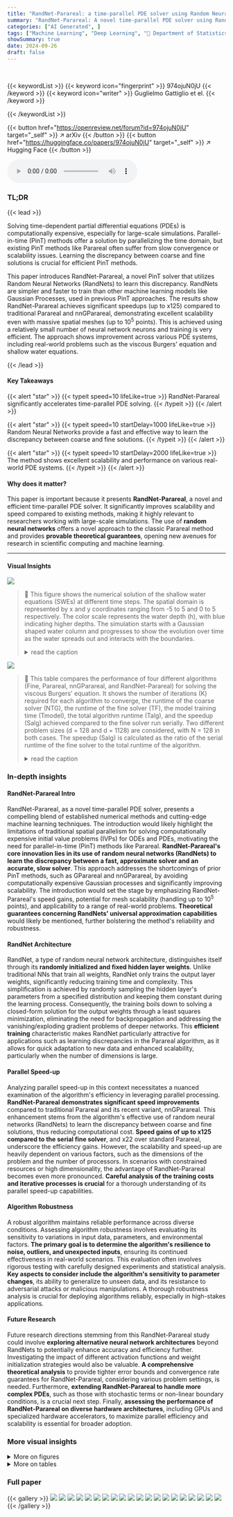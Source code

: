 ```yaml
---
title: "RandNet-Parareal: a time-parallel PDE solver using Random Neural Networks"
summary: "RandNet-Parareal: A novel time-parallel PDE solver using Random Neural Networks achieves speed gains up to x125, dramatically improving scalability for large-scale simulations."
categories: ["AI Generated", ]
tags: ["Machine Learning", "Deep Learning", "🏢 Department of Statistics, University of Warwick",]
showSummary: true
date: 2024-09-26
draft: false
---
```


<br>

{{< keywordList >}}
{{< keyword icon="fingerprint" >}} 974ojuN0jU {{< /keyword >}}
{{< keyword icon="writer" >}} Guglielmo Gattiglio et el. {{< /keyword >}}
 
{{< /keywordList >}}

{{< button href="https://openreview.net/forum?id=974ojuN0jU" target="_self" >}}
↗ arXiv
{{< /button >}}
{{< button href="https://huggingface.co/papers/974ojuN0jU" target="_self" >}}
↗ Hugging Face
{{< /button >}}



<audio controls>
    <source src="https://ai-paper-reviewer.com/974ojuN0jU/podcast.wav" type="audio/wav">
    Your browser does not support the audio element.
</audio>


### TL;DR


{{< lead >}}

Solving time-dependent partial differential equations (PDEs) is computationally expensive, especially for large-scale simulations. Parallel-in-time (PinT) methods offer a solution by parallelizing the time domain, but existing PinT methods like Parareal often suffer from slow convergence or scalability issues.  Learning the discrepancy between coarse and fine solutions is crucial for efficient PinT methods. 

This paper introduces RandNet-Parareal, a novel PinT solver that utilizes Random Neural Networks (RandNets) to learn this discrepancy. RandNets are simpler and faster to train than other machine learning models like Gaussian Processes, used in previous PinT approaches. The results show RandNet-Parareal achieves significant speedups (up to x125) compared to traditional Parareal and nnGParareal, demonstrating excellent scalability even with massive spatial meshes (up to 10<sup>5</sup> points). This is achieved using a relatively small number of neural network neurons and training is very efficient. The approach shows improvement across various PDE systems, including real-world problems such as the viscous Burgers' equation and shallow water equations.

{{< /lead >}}


#### Key Takeaways

{{< alert "star" >}}
{{< typeit speed=10 lifeLike=true >}} RandNet-Parareal significantly accelerates time-parallel PDE solving. {{< /typeit >}}
{{< /alert >}}

{{< alert "star" >}}
{{< typeit speed=10 startDelay=1000 lifeLike=true >}} Random Neural Networks provide a fast and effective way to learn the discrepancy between coarse and fine solutions. {{< /typeit >}}
{{< /alert >}}

{{< alert "star" >}}
{{< typeit speed=10 startDelay=2000 lifeLike=true >}} The method shows excellent scalability and performance on various real-world PDE systems. {{< /typeit >}}
{{< /alert >}}

#### Why does it matter?
This paper is important because it presents **RandNet-Parareal**, a novel and efficient time-parallel PDE solver.  It significantly improves scalability and speed compared to existing methods, making it highly relevant to researchers working with large-scale simulations. The use of **random neural networks** offers a novel approach to the classic Parareal method and provides **provable theoretical guarantees**, opening new avenues for research in scientific computing and machine learning.

------
#### Visual Insights



![](https://ai-paper-reviewer.com/974ojuN0jU/figures_9_1.jpg)

> 🔼 This figure shows the numerical solution of the shallow water equations (SWEs) at different time steps.  The spatial domain is represented by x and y coordinates ranging from -5 to 5 and 0 to 5 respectively. The color scale represents the water depth (h), with blue indicating higher depths. The simulation starts with a Gaussian shaped water column and progresses to show the evolution over time as the water spreads out and interacts with the boundaries. 
> <details>
> <summary>read the caption</summary>
> Figure 2: Numerical solution of the SWE for (x, y) ∈ [−5,5] × [0,5] with Nx = 264 and Ny = 133 for a range of system times t. Only the water depth h (blue) is plotted.
> </details>





![](https://ai-paper-reviewer.com/974ojuN0jU/tables_7_1.jpg)

> 🔼 This table compares the performance of four different algorithms (Fine, Parareal, nnGParareal, and RandNet-Parareal) for solving the viscous Burgers' equation.  It shows the number of iterations (K) required for each algorithm to converge, the runtime of the coarse solver (NTG), the runtime of the fine solver (TF), the model training time (Tmodel), the total algorithm runtime (Talg), and the speedup (Salg) achieved compared to the fine solver run serially. Two different problem sizes (d = 128 and d = 1128) are considered, with N = 128 in both cases.  The speedup (Salg) is calculated as the ratio of the serial runtime of the fine solver to the total runtime of the algorithm.
> <details>
> <summary>read the caption</summary>
> Table 1: Empirical scalability and speed-up analysis for viscous Burgers' equation
> </details>





### In-depth insights


#### RandNet-Parareal Intro
RandNet-Parareal, as a novel time-parallel PDE solver, presents a compelling blend of established numerical methods and cutting-edge machine learning techniques.  The introduction would likely highlight the limitations of traditional spatial parallelism for solving computationally expensive initial value problems (IVPs) for ODEs and PDEs, motivating the need for parallel-in-time (PinT) methods like Parareal. **RandNet-Parareal's core innovation lies in its use of random neural networks (RandNets) to learn the discrepancy between a fast, approximate solver and an accurate, slow solver**.  This approach addresses the shortcomings of prior PinT methods, such as GParareal and nnGParareal, by avoiding computationally expensive Gaussian processes and significantly improving scalability.  The introduction would set the stage by emphasizing RandNet-Parareal's speed gains, potential for mesh scalability (handling up to 10<sup>5</sup> points), and applicability to a range of real-world problems.  **Theoretical guarantees concerning RandNets' universal approximation capabilities** would likely be mentioned, further bolstering the method's reliability and robustness.

#### RandNet Architecture
RandNet, a type of random neural network architecture, distinguishes itself through its **randomly initialized and fixed hidden layer weights**.  Unlike traditional NNs that train all weights, RandNet only trains the output layer weights, significantly reducing training time and complexity. This simplification is achieved by randomly sampling the hidden layer's parameters from a specified distribution and keeping them constant during the learning process.  Consequently, the training boils down to solving a closed-form solution for the output weights through a least squares minimization, eliminating the need for backpropagation and addressing the vanishing/exploding gradient problems of deeper networks.  This **efficient training** characteristic makes RandNet particularly attractive for applications such as learning discrepancies in the Parareal algorithm, as it allows for quick adaptation to new data and enhanced scalability, particularly when the number of dimensions is large.

#### Parallel Speed-up
Analyzing parallel speed-up in this context necessitates a nuanced examination of the algorithm's efficiency in leveraging parallel processing.  **RandNet-Parareal demonstrates significant speed improvements** compared to traditional Parareal and its recent variant, nnGParareal. This enhancement stems from the algorithm's effective use of random neural networks (RandNets) to learn the discrepancy between coarse and fine solutions, thus reducing computational cost. **Speed gains of up to x125 compared to the serial fine solver**, and x22 over standard Parareal, underscore the efficiency gains. However, the scalability and speed-up are heavily dependent on various factors, such as the dimensions of the problem and the number of processors. In scenarios with constrained resources or high dimensionality, the advantage of RandNet-Parareal becomes even more pronounced. **Careful analysis of the training costs and iterative processes is crucial** for a thorough understanding of its parallel speed-up capabilities.

#### Algorithm Robustness
A robust algorithm maintains reliable performance across diverse conditions.  Assessing algorithm robustness involves evaluating its sensitivity to variations in input data, parameters, and environmental factors.  **The primary goal is to determine the algorithm's resilience to noise, outliers, and unexpected inputs**, ensuring its continued effectiveness in real-world scenarios.  This evaluation often involves rigorous testing with carefully designed experiments and statistical analysis.  **Key aspects to consider include the algorithm's sensitivity to parameter changes**, its ability to generalize to unseen data, and its resistance to adversarial attacks or malicious manipulations. A thorough robustness analysis is crucial for deploying algorithms reliably, especially in high-stakes applications.

#### Future Research
Future research directions stemming from this RandNet-Parareal study could involve **exploring alternative neural network architectures** beyond RandNets to potentially enhance accuracy and efficiency further.  Investigating the impact of different activation functions and weight initialization strategies would also be valuable.  **A comprehensive theoretical analysis** to provide tighter error bounds and convergence rate guarantees for RandNet-Parareal, considering various problem settings, is needed.  Furthermore, **extending RandNet-Parareal to handle more complex PDEs**, such as those with stochastic terms or non-linear boundary conditions, is a crucial next step.  Finally, **assessing the performance of RandNet-Parareal on diverse hardware architectures**, including GPUs and specialized hardware accelerators, to maximize parallel efficiency and scalability is essential for broader adoption.


### More visual insights

<details>
<summary>More on figures
</summary>


![](https://ai-paper-reviewer.com/974ojuN0jU/figures_19_1.jpg)

> 🔼 This figure displays a comparison of the computational costs of RandNet-Parareal and nnGParareal. Panel A shows the model computational cost, while Panel B includes the cost of the fine solver.  The x-axis represents the dimension d (and the corresponding number of processors N), and the y-axis represents the log10 of the computational cost in hours.  The figure shows that RandNet-Parareal has significantly lower computational costs than nnGParareal, especially for larger problem sizes.
> <details>
> <summary>read the caption</summary>
> Figure 3: Theoretical model cost (panel A) and theoretical total cost (panel B), as functions of the dimension d (and the corresponding N). The results are reported in terms of log10(hours).
> </details>



![](https://ai-paper-reviewer.com/974ojuN0jU/figures_20_1.jpg)

> 🔼 This figure shows the robustness of the RandNet-Parareal algorithm against variations in the number of nearest neighbors (mRandNet) and the number of neurons (M).  For each of 100 different random weight initializations, the algorithm's convergence rate (iterations to convergence) is evaluated across different values of mRandNet and M. The left panel displays the results for varying mRandNet, and the right panel displays the results for varying M.  The stacked bars in each panel visually represent the distribution of convergence iterations across the tested parameter values.
> <details>
> <summary>read the caption</summary>
> Figure 4: Histogram of the iterations to convergence KRandNet-Para of RandNet-Parareal for d = 128 for Burgers’ equation. We sample the network weights A, ζ 100 times. For each set of weights, we run RandNet-Parareal for mRandNet ∈ {2,3,..., 20} and M ∈ {20,30,40,...,500}. The left and right panels show the aggregated histograms of KRandNet-Para versus mRandNet and M, respectively.
> </details>



![](https://ai-paper-reviewer.com/974ojuN0jU/figures_20_2.jpg)

> 🔼 This figure displays the robustness of RandNet-Parareal to the number of nearest neighbors (mRandNet) and the number of neurons (M) in the random neural network.  The left panel shows the distribution of the number of iterations to convergence (KRandNet-Para) for different values of mRandNet, and the right panel shows this distribution for different values of M.  The results suggest that RandNet-Parareal is relatively insensitive to variations in these hyperparameters.
> <details>
> <summary>read the caption</summary>
> Figure 4: Histogram of the iterations to convergence KRandNet-Para of RandNet-Parareal for d = 128 for Burgers' equation. We sample the network weights A, ζ 100 times. For each set of weights, we run RandNet-Parareal for MRandNet ∈ {2,3,..., 20} and M ∈ {20,30,40,...,500}. The left and right panels show the aggregated histograms of KRandNet-Para versus MRandNet and M, respectively.
> </details>



![](https://ai-paper-reviewer.com/974ojuN0jU/figures_21_1.jpg)

> 🔼 This figure compares the performance of three parallel-in-time (PinT) methods: Parareal, nnGParareal, and RandNet-Parareal for solving the two-dimensional Diffusion-Reaction system. The left panel shows the speedup achieved by each method, while the right panel shows the corresponding runtime. The x-axis represents the number of dimensions (d) and the number of cores (N), capped at 512 to simulate limited resources. The results demonstrate RandNet-Parareal's significant performance improvement in terms of scalability and runtime.
> <details>
> <summary>read the caption</summary>
> Figure 1: Speed-ups (left) and runtimes (right) of Parareal, nnGParareal (mnnGP=20), and RandNet-Parareal (MRandNet=4, M=100) for the two-dimensional Diffusion-Reaction system versus the number d of dimensions (bottom x-axis) and N cores (top x-axis) capped at 512 to simulate limited resources.
> </details>



![](https://ai-paper-reviewer.com/974ojuN0jU/figures_24_1.jpg)

> 🔼 This figure shows the numerical solution of the viscous Burgers' equation, a one-dimensional PDE exhibiting hyperbolic behavior, over the spatial domain [-1,1] and time interval [0,5.9]. The solution is obtained using a high spatial resolution with 1128 discretization points, representing a high-dimensional ODE system.  The initial condition and other simulation parameters are detailed in Section 5.1 of the paper. The colormap represents the solution's values across the spatial and temporal domains.
> <details>
> <summary>read the caption</summary>
> Figure 7: Numerical solution of viscous Burgers' equation over (x,t) ∈ [-1,1] × [0,5.9] with d = 1128 and initial conditions and additional settings as described in Section 5.1.
> </details>



![](https://ai-paper-reviewer.com/974ojuN0jU/figures_24_2.jpg)

> 🔼 This figure shows the numerical solution of the Diffusion-Reaction equation at different time steps.  The solution is displayed as a heatmap across a 2D spatial domain. It visualizes the activator u(t,x,y) concentration over time. The initial conditions and parameter settings are detailed in section 5.2 of the paper.
> <details>
> <summary>read the caption</summary>
> Figure 8: Numerical solution of the Diffusion-Reaction equation over (x, y) ∈ [-1,1]² with Nx = Ny = 235 for a range of system times t. Only the activator u(t, x, y) is plotted. The initial conditions and additional settings are as described in Section 5.2.
> </details>



</details>




<details>
<summary>More on tables
</summary>


![](https://ai-paper-reviewer.com/974ojuN0jU/tables_8_1.jpg)
> 🔼 This table compares the performance of four different algorithms (Fine, Parareal, nnGParareal, and RandNet-Parareal) for solving the viscous Burgers' equation.  It shows the number of iterations (K) required for convergence, the runtimes of the coarse (T<sub>G</sub>) and fine (T<sub>F</sub>) solvers, the model training time (T<sub>model</sub>), the total algorithm runtime (T<sub>alg</sub>), and the speedup (S<sub>alg</sub>) achieved by each algorithm.  Two different problem sizes (d = 128 and d = 1128) are considered, demonstrating the scalability of each method.
> <details>
> <summary>read the caption</summary>
> Table 1: Empirical scalability and speed-up analysis for viscous Burgers' equation
> </details>

![](https://ai-paper-reviewer.com/974ojuN0jU/tables_9_1.jpg)
> 🔼 The table presents a speed-up analysis for solving the shallow water PDE using three different parallel-in-time algorithms: Parareal, RandNet-Parareal, and nnGParareal.  The analysis considers varying spatial dimensions (d) of the system. For each dimension, it shows the number of iterations to convergence (K) for each algorithm, the runtime of the fine solver (Tg), the runtime of Parareal (Tpara), the runtime of RandNet-Parareal (TrandNet-Para), the speed-up of Parareal relative to the fine solver (SPara), and the speed-up of RandNet-Parareal relative to the fine solver (SRandNet-Para).  The number of processors (N) is fixed at 235 for all experiments. This allows comparison of the scalability and performance of each algorithm in solving progressively larger PDE systems. nnGParareal fails to converge within the given time budget for the higher dimensional problems.
> <details>
> <summary>read the caption</summary>
> Table 2: Speed-up analysis for the shallow water PDE as a d-dimensional ODE system, N = 235
> </details>

![](https://ai-paper-reviewer.com/974ojuN0jU/tables_21_1.jpg)
> 🔼 This table details the simulation parameters used for the 2D and 3D Brusselator experiments.  It specifies the spatial domain, the number of discretization points for u and v (Nu and Nv), the resulting dimensionality (d) of the ODE system, the coarse and fine solvers used (G and F), their respective time steps (GΔt and FΔt), and the number of intervals (N).  The table helps clarify the computational setup and parameters used in the experiments comparing RandNet-Parareal's performance against Parareal and nnGParareal.
> <details>
> <summary>read the caption</summary>
> Table 3: Simulation setup for the 2D and 3D Brusselator
> </details>

![](https://ai-paper-reviewer.com/974ojuN0jU/tables_22_1.jpg)
> 🔼 This table compares the accuracy and computational cost (runtime) of RandNet-Parareal, Parareal, and nnGParareal across six different partial differential equation (PDE) systems.  Accuracy is measured as the maximum absolute error (mean across intervals) compared to the true solution from a sequential run of the fine solver.  The table shows that RandNet-Parareal achieves significantly better accuracy and lower runtimes compared to the other two methods, especially for larger-scale problems where nnGParareal fails to converge.
> <details>
> <summary>read the caption</summary>
> Table 4: Accuracy and computational cost of the three considered algorithms
> </details>

![](https://ai-paper-reviewer.com/974ojuN0jU/tables_22_2.jpg)
> 🔼 This table presents a comparison of the performance of three algorithms (Fine, Parareal, nnGParareal, and RandNet-Parareal) for solving the viscous Burgers' equation.  The comparison is done for two different spatial dimensions (d = 128 and d = 1128) keeping the number of intervals fixed at N=128. For each algorithm and dimension, the table shows the number of iterations (K) required for convergence, the runtime of the fine solver (TF), runtime of the coarse solver (TG), model training time (Tmodel), total algorithm runtime (Talg), and speedup (Salg) relative to the serial runtime of the fine solver.  The speedup highlights the performance gains achieved by the parallel-in-time methods compared to solving the problem sequentially using the fine solver. The model training times emphasize the computational cost difference in building the correction function among the algorithms.
> <details>
> <summary>read the caption</summary>
> Table 1: Empirical scalability and speed-up analysis for viscous Burgers' equation
> </details>

![](https://ai-paper-reviewer.com/974ojuN0jU/tables_23_1.jpg)
> 🔼 This table details the simulation setup used for the Diffusion-Reaction equation experiments.  It specifies the spatial domain, the number of spatial discretization points along each axis (Nx and Ny), the resulting dimensionality of the ODE system (d), the coarse and fine solvers (G and F), the number of timesteps per interval (Ng and NF), and the total number of intervals (N).  The specific solvers used are Runge-Kutta methods of order 1 (RK1), 4 (RK4), and 8 (RK8). The number of nearest neighbors (nnGP and RandNet-Parareal) used in nnGParareal and RandNet-Parareal are not explicitly included but are mentioned in the text.
> <details>
> <summary>read the caption</summary>
> Table 6: Simulation setup for the Diffusion-Reaction equation
> </details>

![](https://ai-paper-reviewer.com/974ojuN0jU/tables_23_2.jpg)
> 🔼 This table details the simulation setup for the Shallow Water Equations (SWEs) experiments.  It shows the spatial domain, the number of spatial discretization points in the x and y directions (Nx and Ny), resulting in a total of d dimensions for the ordinary differential equation (ODE) system that represents the SWE.  The table also specifies the coarse and fine numerical solvers (G and F), the corresponding number of time steps per interval (Ng and NF), and the total number of intervals (N) used in the simulations.  The number of nearest neighbors used for nnGParareal and RandNet-Parareal are also provided (mnnGP and mRandNet).
> <details>
> <summary>read the caption</summary>
> Table 7: Simulation setup for the SWEs
> </details>

![](https://ai-paper-reviewer.com/974ojuN0jU/tables_25_1.jpg)
> 🔼 This table presents a comparison of the performance of three parallel-in-time (PinT) algorithms: Parareal, nnGParareal, and RandNet-Parareal, on the one-dimensional viscous Burgers' equation.  The table shows the number of iterations (K) required for convergence, the runtimes of the coarse and fine solvers (NTG, TF), the model training time (Tmodel), the total algorithm runtime (Talg), and the speed-up achieved compared to the serial runtime of the fine solver (Salg). The table includes results for two different problem sizes: d = 128 and d = 1128, demonstrating the scalability of the algorithms as the problem size increases.
> <details>
> <summary>read the caption</summary>
> Table 1: Empirical scalability and speed-up analysis for viscous Burgers' equation
> </details>

</details>




### Full paper

{{< gallery >}}
<img src="https://ai-paper-reviewer.com/974ojuN0jU/1.png" class="grid-w50 md:grid-w33 xl:grid-w25" />
<img src="https://ai-paper-reviewer.com/974ojuN0jU/2.png" class="grid-w50 md:grid-w33 xl:grid-w25" />
<img src="https://ai-paper-reviewer.com/974ojuN0jU/3.png" class="grid-w50 md:grid-w33 xl:grid-w25" />
<img src="https://ai-paper-reviewer.com/974ojuN0jU/4.png" class="grid-w50 md:grid-w33 xl:grid-w25" />
<img src="https://ai-paper-reviewer.com/974ojuN0jU/5.png" class="grid-w50 md:grid-w33 xl:grid-w25" />
<img src="https://ai-paper-reviewer.com/974ojuN0jU/6.png" class="grid-w50 md:grid-w33 xl:grid-w25" />
<img src="https://ai-paper-reviewer.com/974ojuN0jU/7.png" class="grid-w50 md:grid-w33 xl:grid-w25" />
<img src="https://ai-paper-reviewer.com/974ojuN0jU/8.png" class="grid-w50 md:grid-w33 xl:grid-w25" />
<img src="https://ai-paper-reviewer.com/974ojuN0jU/9.png" class="grid-w50 md:grid-w33 xl:grid-w25" />
<img src="https://ai-paper-reviewer.com/974ojuN0jU/10.png" class="grid-w50 md:grid-w33 xl:grid-w25" />
<img src="https://ai-paper-reviewer.com/974ojuN0jU/11.png" class="grid-w50 md:grid-w33 xl:grid-w25" />
<img src="https://ai-paper-reviewer.com/974ojuN0jU/12.png" class="grid-w50 md:grid-w33 xl:grid-w25" />
<img src="https://ai-paper-reviewer.com/974ojuN0jU/13.png" class="grid-w50 md:grid-w33 xl:grid-w25" />
<img src="https://ai-paper-reviewer.com/974ojuN0jU/14.png" class="grid-w50 md:grid-w33 xl:grid-w25" />
<img src="https://ai-paper-reviewer.com/974ojuN0jU/15.png" class="grid-w50 md:grid-w33 xl:grid-w25" />
<img src="https://ai-paper-reviewer.com/974ojuN0jU/16.png" class="grid-w50 md:grid-w33 xl:grid-w25" />
<img src="https://ai-paper-reviewer.com/974ojuN0jU/17.png" class="grid-w50 md:grid-w33 xl:grid-w25" />
<img src="https://ai-paper-reviewer.com/974ojuN0jU/18.png" class="grid-w50 md:grid-w33 xl:grid-w25" />
<img src="https://ai-paper-reviewer.com/974ojuN0jU/19.png" class="grid-w50 md:grid-w33 xl:grid-w25" />
<img src="https://ai-paper-reviewer.com/974ojuN0jU/20.png" class="grid-w50 md:grid-w33 xl:grid-w25" />
{{< /gallery >}}
